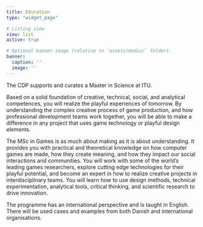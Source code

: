 ```yaml
---
title: Education
type: "widget_page"

# Listing view
view: list
active: true

# Optional banner image (relative to `assets/media/` folder).
banner:
  caption: ''
  image: ''
---
```

The CDP supports and curates a Master in Science at ITU.

Based on a solid foundation of creative, technical, social, and analytical competences, you will realize the playful experiences of tomorrow. By understanding the complex creative process of game production, and how professional development teams work together, you will be able to make a difference in any project that uses game technology or playful design elements.

 
The MSc in Games is as much about making as it is about understanding. It provides you with practical and theoretical knowledge on how computer games are made, how they create meaning, and how they impact our social interactions and communities. You will work with some of the world’s leading games researchers, explore cutting edge technologies for their playful potential, and become an expert in how to realize creative projects in interdisciplinary teams. You will learn how to use design methods, technical experimentation, analytical tools, critical thinking, and scientific research to drive innovation.

The programme has an international perspective and is taught in English. There will be used cases and examples from both Danish and international organisations.